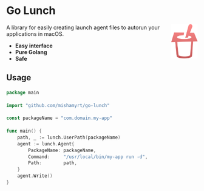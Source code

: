 # Go Lunch

<img src="./docs/logo.svg" align="right" width="70" />

A library for easily creating launch agent files to autorun your applications in macOS.

- **Easy interface**
- **Pure Golang**
- **Safe**

## Usage

```go
package main

import "github.com/mishamyrt/go-lunch"

const packageName = "com.domain.my-app"

func main() {
	path, _ := lunch.UserPath(packageName)
	agent := lunch.Agent{
		PackageName: packageName,
		Command:     "/usr/local/bin/my-app run -d",
		Path:        path,
	}
	agent.Write()
}
```
